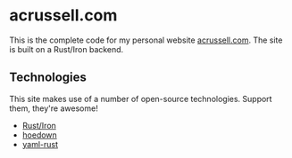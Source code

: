 # acrussell.com

This is the complete code for my personal website [acrussell.com]. The
site is built on a Rust/Iron backend.

## Technologies
This site makes use of a number of open-source technologies. Support them,
they're awesome!

* [Rust/Iron](http://ironframework.io)
* [hoedown](https://github.com/hoedown/rust-hoedown)
* [yaml-rust](https://github.com/chyh1990/yaml-rust)

[acrussell.com]: https://acrussell.com
